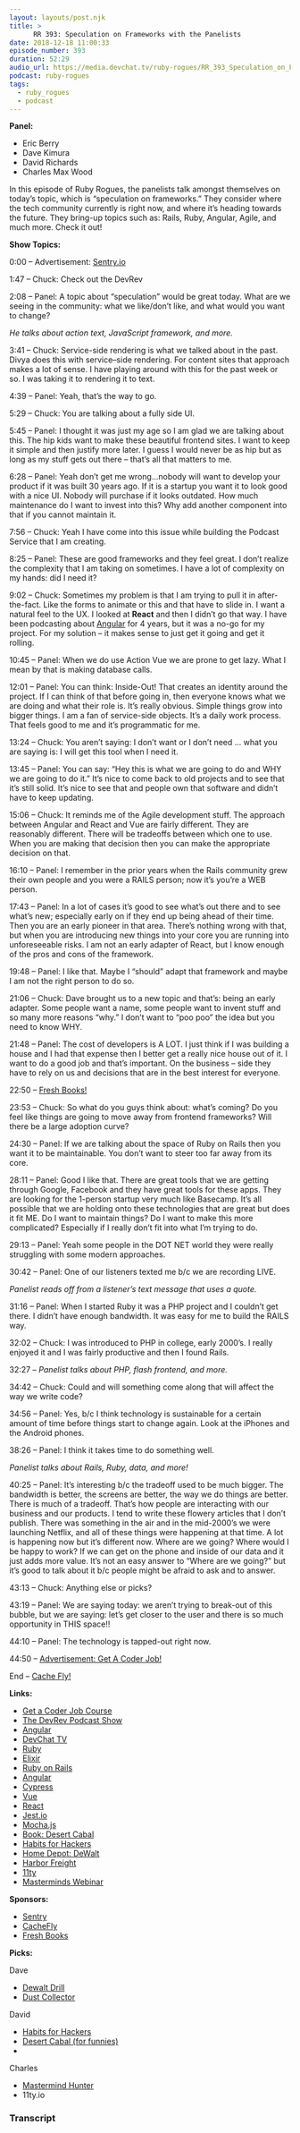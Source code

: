 ```yaml
---
layout: layouts/post.njk
title: >
      RR 393: Speculation on Frameworks with the Panelists
date: 2018-12-18 11:00:33
episode_number: 393
duration: 52:29
audio_url: https://media.devchat.tv/ruby-rogues/RR_393_Speculation_on_Frameworks_with_the_Panelists.mp3
podcast: ruby-rogues
tags: 
  - ruby_rogues
  - podcast
---
```


 **Panel:**

- Eric Berry
- Dave Kimura
- David Richards
- Charles Max Wood

In this episode of Ruby Rogues, the panelists talk amongst themselves on today’s topic, which is “speculation on frameworks.” They consider where the tech community currently is right now, and where it’s heading towards the future. They bring-up topics such as: Rails, Ruby, Angular, Agile, and much more. Check it out!

**Show Topics:**

0:00 – Advertisement: [Sentry.io](https://sentry.io/welcome/)

1:47 – Chuck: Check out the DevRev

2:08 – Panel: A topic about “speculation” would be great today. What are we seeing in the community: what we like/don’t like, and what would you want to change?

_He talks about action text, JavaScript framework, and more._

3:41 – Chuck: Service-side rendering is what we talked about in the past. Divya does this with service–side rendering. For content sites that approach makes a lot of sense. I have playing around with this for the past week or so. I was taking it to rendering it to text.

4:39 – Panel: Yeah, that’s the way to go.

5:29 – Chuck: You are talking about a fully side UI.

5:45 – Panel: I thought it was just my age so I am glad we are talking about this. The hip kids want to make these beautiful frontend sites. I want to keep it simple and then justify more later. I guess I would never be as hip but as long as my stuff gets out there – that’s all that matters to me.

6:28 – Panel: Yeah don’t get me wrong...nobody will want to develop your product if it was built 30 years ago. If it is a startup you want it to look good with a nice UI. Nobody will purchase if it looks outdated. How much maintenance do I want to invest into this? Why add another component into that if you cannot maintain it.

7:56 – Chuck: Yeah I have come into this issue while building the Podcast Service that I am creating.

8:25 – Panel: These are good frameworks and they feel great. I don’t realize the complexity that I am taking on sometimes. I have a lot of complexity on my hands: did I need it?

9:02 – Chuck: Sometimes my problem is that I am trying to pull it in after-the-fact. Like the forms to animate or this and that have to slide in. I want a natural feel to the UX. I looked at **React** and then I didn’t go that way. I have been podcasting about [Angular](https://angular.io) for 4 years, but it was a no-go for my project. For my solution – it makes sense to just get it going and get it rolling.

10:45 – Panel: When we do use Action Vue we are prone to get lazy. What I mean by that is making database calls.

12:01 – Panel: You can think: Inside-Out! That creates an identity around the project. If I can think of that before going in, then everyone knows what we are doing and what their role is. It’s really obvious. Simple things grow into bigger things. I am a fan of service-side objects. It’s a daily work process. That feels good to me and it’s programmatic for me.

13:24 – Chuck: You aren’t saying: I don’t want or I don’t need ... what you are saying is: I will get this tool when I need it.

13:45 – Panel: You can say: “Hey this is what we are going to do and WHY we are going to do it.” It’s nice to come back to old projects and to see that it’s still solid. It’s nice to see that and people own that software and didn’t have to keep updating.

15:06 – Chuck: It reminds me of the Agile development stuff. The approach between Angular and React and Vue are fairly different. They are reasonably different. There will be tradeoffs between which one to use. When you are making that decision then you can make the appropriate decision on that.

16:10 – Panel: I remember in the prior years when the Rails community grew their own people and you were a RAILS person; now it’s you’re a WEB person.&nbsp;

17:43 – Panel: In a lot of cases it’s good to see what’s out there and to see what’s new; especially early on if they end up being ahead of their time. Then you are an early pioneer in that area. There’s nothing wrong with that, but when you are introducing new things into your core you are running into unforeseeable risks. I am not an early adapter of React, but I know enough of the pros and cons of the framework.

19:48 – Panel: I like that. Maybe I “should” adapt that framework and maybe I am not the right person to do so.

21:06 – Chuck: Dave brought us to a new topic and that’s: being an early adapter. Some people want a name, some people want to invent stuff and so many more reasons “why.” I don’t want to “poo poo” the idea but you need to know WHY.

21:48 – Panel: The cost of developers is A LOT. I just think if I was building a house and I had that expense then I better get a really nice house out of it. I want to do a good job and that’s important. On the business – side they have to rely on us and decisions that are in the best interest for everyone.

22:50 – [Fresh Books!](https://www.freshbooks.com/?ref=10400&utm_source=sas&utm_medium=affiliate&utm_campaign=87321&sscid=c1k2_96qpg)

23:53 – Chuck: So what do you guys think about: what’s coming? Do you feel like things are going to move away from frontend frameworks? Will there be a large adoption curve?

24:30 – Panel: If we are talking about the space of Ruby on Rails then you want it to be maintainable. You don’t want to steer too far away from its core.

28:11 – Panel: Good I like that. There are great tools that we are getting through Google, Facebook and they have great tools for these apps. They are looking for the 1-person startup very much like Basecamp. It’s all possible that we are holding onto these technologies that are great but does it fit ME. Do I want to maintain things? Do I want to make this more complicated? Especially if I really don’t fit into what I’m trying to do.

29:13 – Panel: Yeah some people in the DOT NET world they were really struggling with some modern approaches.

30:42 – Panel: One of our listeners texted me b/c we are recording LIVE.

_Panelist reads off from a listener’s text message that uses a quote._

31:16 – Panel: When I started Ruby it was a PHP project and I couldn’t get there. I didn’t have enough bandwidth. It was easy for me to build the RAILS way.

32:02 – Chuck: I was introduced to PHP in college, early 2000’s. I really enjoyed it and I was fairly productive and then I found Rails.

32:27 – _Panelist talks about PHP, flash frontend, and more._

34:42 – Chuck: Could and will something come along that will affect the way we write code?

34:56 – Panel: Yes, b/c I think technology is sustainable for a certain amount of time before things start to change again. Look at the iPhones and the Android phones.

38:26 – Panel: I think it takes time to do something well.

_Panelist talks about Rails, Ruby, data, and more!_

40:25 – Panel: It’s interesting b/c the tradeoff used to be much bigger. The bandwidth is better, the screens are better, the way we do things are better. There is much of a tradeoff. That’s how people are interacting with our business and our products. I tend to write these flowery articles that I don’t publish. There was something in the air and in the mid-2000’s we were launching Netflix, and all of these things were happening at that time. A lot is happening now but it’s different now. Where are we going? Where would I be happy to work? If we can get on the phone and inside of our data and it just adds more value. It’s not an easy answer to “Where are we going?” but it’s good to talk about it b/c people might be afraid to ask and to answer.

43:13 – Chuck: Anything else or picks?

43:19 – Panel: We are saying today: we aren’t trying to break-out of this bubble, but we are saying: let’s get closer to the user and there is so much opportunity in THIS space!!

44:10 – Panel: The technology is tapped-out right now.

44:50 – [Advertisement: Get A Coder Job!](https://devchat.tv/get-a-coder-job/)

End – [Cache Fly!](https://www.cachefly.com)

**Links:**

- [Get a Coder Job Course](https://devchat.tv/get-a-coder-job/)
- [The DevRev Podcast Show](https://thedevrev.com)
- [Angular](https://angular.io)
- [DevChat TV](https://devchat.tv)
- [Ruby](https://www.ruby-lang.org/en/)
- [Elixir](https://elixir-lang.org)
- [Ruby on Rails](https://rubyonrails.org)
- [Angular](https://angular.io)
- [Cypress](https://www.cypress.io)
- [Vue](https://vuejs.org)
- [React](https://reactjs.org)
- [Jest.io](https://jestjs.io)
- [Mocha.js](https://mochajs.org)
- [Book: Desert Cabal](https://www.amazon.com/gp/product/1937226972/ref=oh_aui_detailpage_o01_s00?ie=UTF8&psc=1)
- [Habits for Hackers](https://www.habitsforhackers.com)
- [Home Depot: DeWalt](https://www.homedepot.com/p/DEWALT-20-Volt-MAX-XR-Lithium-Ion-Cordless-1-2-in-Brushless-Compact-Drill-Driver-Kit-with-2-Batteries-2Ah-Charger-and-Case-DCD791D2/206523964)
- [Harbor Freight](https://www.harborfreight.com/70-gal-2-hp-heavy-duty-high-flow-high-capacity-dust-collector-61790.html)
- [11ty](https://www.11ty.io)
- [Masterminds Webinar](https://ericrosenberg.webinarninja.com/webinars/69723/register)

**Sponsors:**

- [Sentry](https://sentry.io/welcome/)
- [CacheFly](https://www.cachefly.com)
- [Fresh Books](https://www.freshbooks.com)

**Picks:**

Dave

- [Dewalt Drill](https://www.homedepot.com/p/DEWALT-20-Volt-MAX-XR-Lithium-Ion-Cordless-1-2-in-Brushless-Compact-Drill-Driver-Kit-with-2-Batteries-2Ah-Charger-and-Case-DCD791D2/206523964)
- [Dust Collector](https://www.harborfreight.com/70-gal-2-hp-heavy-duty-high-flow-high-capacity-dust-collector-61790.html)

David

- [Habits for Hackers](https://www.habitsforhackers.com)
- [Desert Cabal (for funnies)](https://www.amazon.com/gp/product/1937226972/ref=oh_aui_detailpage_o01_s00?ie=UTF8&psc=1)
- 

Charles

- [Mastermind Hunter](https://mastermindhunt.com/devchat)
- 11ty.io


### Transcript


